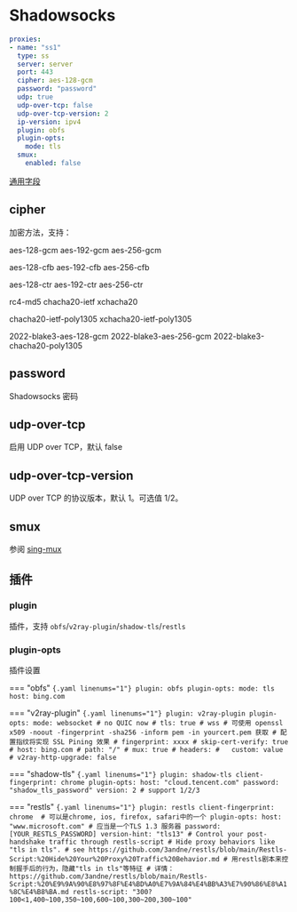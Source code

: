 # Shadowsocks

```{.yaml linenums="1"}
proxies:
- name: "ss1"
  type: ss
  server: server
  port: 443
  cipher: aes-128-gcm
  password: "password"
  udp: true
  udp-over-tcp: false
  udp-over-tcp-version: 2
  ip-version: ipv4
  plugin: obfs
  plugin-opts:
    mode: tls
  smux:
    enabled: false
```

[通用字段](./index.md)

## cipher

加密方法，支持：

aes-128-gcm aes-192-gcm aes-256-gcm

aes-128-cfb aes-192-cfb aes-256-cfb

aes-128-ctr aes-192-ctr aes-256-ctr

rc4-md5 chacha20-ietf xchacha20

chacha20-ietf-poly1305 xchacha20-ietf-poly1305

2022-blake3-aes-128-gcm 2022-blake3-aes-256-gcm 2022-blake3-chacha20-poly1305

## password

Shadowsocks 密码

## udp-over-tcp

启用 UDP over TCP，默认 false

## udp-over-tcp-version

UDP over TCP 的协议版本，默认 1。可选值 1/2。

## smux

参阅 [sing-mux](./sing-mux.md)

## 插件

### plugin

插件，支持 `obfs`/`v2ray-plugin`/`shadow-tls`/`restls`

### plugin-opts

插件设置

=== "obfs"
    ```{.yaml linenums="1"}
    plugin: obfs
    plugin-opts:
      mode: tls
      host: bing.com
    ```

=== "v2ray-plugin"
    ```{.yaml linenums="1"}
      plugin: v2ray-plugin
      plugin-opts:
        mode: websocket # no QUIC now
          # tls: true # wss
          # 可使用 openssl x509 -noout -fingerprint -sha256 -inform pem -in yourcert.pem 获取
          # 配置指纹将实现 SSL Pining 效果
          # fingerprint: xxxx
          # skip-cert-verify: true
          # host: bing.com
          # path: "/"
          # mux: true
          # headers:
          #   custom: value
          # v2ray-http-upgrade: false
    ```

=== "shadow-tls"
    ```{.yaml linenums="1"}
      plugin: shadow-tls
      client-fingerprint: chrome
      plugin-opts:
        host: "cloud.tencent.com"
        password: "shadow_tls_password"
        version: 2 # support 1/2/3
    ```

=== "restls"
    ```{.yaml linenums="1"}
      plugin: restls
      client-fingerprint: chrome  # 可以是chrome, ios, firefox, safari中的一个
      plugin-opts:
        host: "www.microsoft.com" # 应当是一个TLS 1.3 服务器
        password: [YOUR_RESTLS_PASSWORD]
        version-hint: "tls13"
        # Control your post-handshake traffic through restls-script
        # Hide proxy behaviors like "tls in tls".
        # see https://github.com/3andne/restls/blob/main/Restls-Script:%20Hide%20Your%20Proxy%20Traffic%20Behavior.md
        # 用restls剧本来控制握手后的行为，隐藏"tls in tls"等特征
        # 详情：https://github.com/3andne/restls/blob/main/Restls-Script:%20%E9%9A%90%E8%97%8F%E4%BD%A0%E7%9A%84%E4%BB%A3%E7%90%86%E8%A1%8C%E4%B8%BA.md
        restls-script: "300?100<1,400~100,350~100,600~100,300~200,300~100"
    ```
